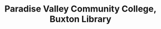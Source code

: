 ---
layout: repo
title: "Paradise Valley Community College, Buxton Library"
id: 12870
permalink: repos/12870/
---